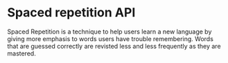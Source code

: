 # Spaced repetition API

Spaced Repetition is a technique to help users learn a new language by giving more emphasis to words users have trouble remembering. Words that are guessed correctly are revisted less and less frequently as they are mastered. 






